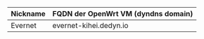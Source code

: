 Nickname | FQDN der OpenWrt VM (dyndns domain) | 
------------ | -------------
Evernet | evernet-kihei.dedyn.io

